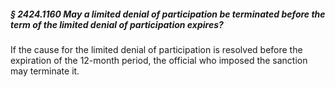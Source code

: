 ##### § 2424.1160 May a limited denial of participation be terminated before the term of the limited denial of participation expires? #####

If the cause for the limited denial of participation is resolved before the expiration of the 12-month period, the official who imposed the sanction may terminate it.